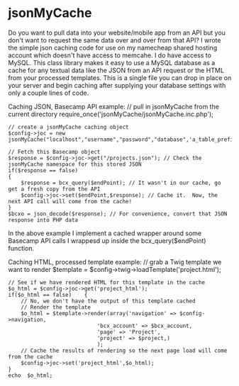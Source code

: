 jsonMyCache
===========

Do you want to pull data into your website/mobile app from an API but you don't want to request the same data over and over from that API?  I wrote the simple json caching code for use on my namecheap shared hosting account which doesn't have access to memcahe.  I do have access to MySQL.  This class library makes it easy to use a MySQL database as a cache for any textual data like the JSON from an API request or the HTML from your processed templates.  This is a single file you can drop in place on your server and begin caching after supplying your database settings with only a couple lines of code.

Caching JSON, Basecamp API example:
	// pull in jsonMyCache from the current directory
	require_once('jsonMyCache/jsonMyCache.inc.php');

	// create a jsonMyCache caching object
	$config->joc = new jsonMyCache("localhost","username","password","database",'a_table_prefix_namespace'); 

	// Fetch this Basecamp object
	$response = $config->joc->get("/projects.json"); // Check the jsonMyCache namespace for this stored JSON
	if($response == false)
	{
    	$response = bcx_query($endPoint); // It wasn't in our cache, go get a fresh copy from the API
    	$config->joc->set($endPoint,$response); // Cache it.  Now, the next API call will come from the cache!
	}
	$bcxo = json_decode($response); // For convenience, convert that JSON response into PHP data


In the above example I implement a cached wrapper around some Basecamp API calls I wrappesd up inside the bcx_query($endPoint) function.

Caching HTML, processed template example:
	// grab a Twig template we want to render
	$template = $config->twig->loadTemplate('project.html');

	// See if we have rendered HTML for this template in the cache
	$o_html = $config->joc->get('project_html');
	if($o_html == false)    {
      	// No, we don't have the output of this template cached
      	// Render the template
      	$o_html = $template->render(array('navigation' => $config->navigation,
                                'bcx_account' => $bcx_account,
                                'page' => 'Project',
                                'project' => $project,)
                                );
      	// Cache the results of rendering so the next page load will come from the cache
      	$config->joc->set('project_html',$o_html);
	}
	echo  $o_html;


